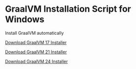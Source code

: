 # GraalVM Installation Script for Windows
 Install GraalVM automatically

[Download GraalVM 17 Installer](https://raw.githubusercontent.com/derozqn/GraalVM-Installation-Script-for-Windows/blob/main/graalvm_17_installer.bat)

[Download GraalVM 21 Installer](https://raw.githubusercontent.com/derozqn/GraalVM-Installation-Script-for-Windows/blob/main/graalvm_21_installer.bat)

[Download GraalVM 24 Installer](https://raw.githubusercontent.com/derozqn/GraalVM-Installation-Script-for-Windows/blob/main/graalvm_24_installer.bat)
